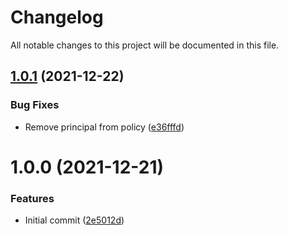 # Changelog

All notable changes to this project will be documented in this file.

## [1.0.1](https://github.com/Waracle/tf-postman/compare/v1.0.0...v1.0.1) (2021-12-22)


### Bug Fixes

* Remove principal from policy ([e36fffd](https://github.com/Waracle/tf-postman/commit/e36fffd49d9fffe24407498d1f96994574b2a7f5))

# 1.0.0 (2021-12-21)


### Features

* Initial commit ([2e5012d](https://github.com/Waracle/tf-postman/commit/2e5012de4bceb941025300fdcbde6d8894a6e924))
